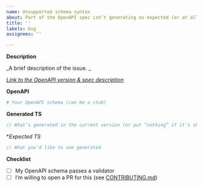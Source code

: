 ```yaml
---
name: Unsupported schema syntax
about: Part of the OpenAPI spec isn’t generating as expected (or at all)
title: ''
labels: bug
assignees: ''

---
```


**Description**

_A brief description of the issue. _

_[Link to the OpenAPI version & spec description](#)_

**OpenAPI**

```yaml
# Your OpenAPI schema (can be a stub)
```

**Generated TS**

```ts
// What’s generated in the current version (or put “nothing” if it’s skipped)
```

**Expected TS*

```ts
// What you’d like to see generated
```

**Checklist**

- [ ] My OpenAPI schema passes a validator
- [ ] I’m willing to open a PR for this (see [CONTRIBUTING.md](https://github.com/drwpow/openapi-typescript/blob/main/CONTRIBUTING.md))
